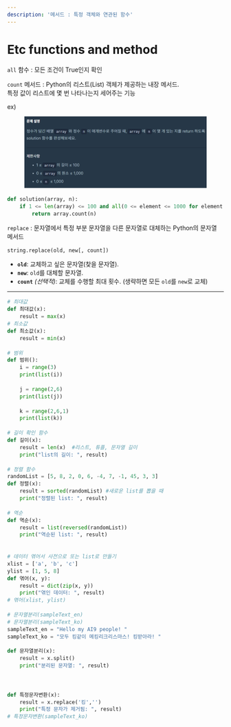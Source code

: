 ```yaml
---
description: '메서드 : 특정 객체와 연관된 함수'
---
```


# Etc functions and method

`all` 함수 : 모든 조건이 True인지 확인

`count` 메서드 : Python의 리스트(List) 객체가 제공하는 내장 메서드. \
특정 값이 리스트에 몇 번 나타나는지 세어주는 기능

ex)&#x20;

<figure><img src="../../../.gitbook/assets/image (3) (1).png" alt=""><figcaption></figcaption></figure>

```python
def solution(array, n):
    if 1 <= len(array) <= 100 and all(0 <= element <= 1000 for element in array) and 0 <= n <= 1000:
        return array.count(n)
```

`replace` : 문자열에서 특정 부분 문자열을 다른 문자열로 대체하는 Python의 문자열 메서드

```python
string.replace(old, new[, count]) 
```

* **`old`**: 교체하고 싶은 문자열(찾을 문자열).
* **`new`**: `old`를 대체할 문자열.
* **`count`** _(선택적)_: 교체를 수행할 최대 횟수. (생략하면 모든 `old`를 `new`로 교체)

***

```python
# 최대값
def 최대값(x):
    result = max(x)
# 최소값    
def 최소값(x):
    result = min(x)
    
# 범위
def 범위():
    i = range(3)
    print(list(i))
    
    j = range(2,6)
    print(list(j))
    
    k = range(2,6,1)
    print(list(k))
    
# 길이 확인 함수
def 길이(x):
    result = len(x)  #리스트, 튜플, 문자열 길이
    print("list의 길이: ", result)
    
# 정렬 함수
randomList = [5, 8, 2, 0, 6, -4, 7, -1, 45, 3, 3]
def 정렬(x):
    result = sorted(randomList) #새로운 list를 뽑을 때
    print("정렬된 list: ", result)

# 역순
def 역순(x):
    result = list(reversed(randomList))
    print("역순된 list: ", result)
    

# 데이터 엮어서 사전으로 또는 list로 만들기
xlist = ['a', 'b', 'c']
ylist = [1, 5, 8]
def 엮어(x, y):
    result = dict(zip(x, y))
    print("엮인 데이터: ", result)
# 엮어(xlist, ylist)

# 문자열분리(sampleText_en)
# 문자열분리(sampleText_ko)
sampleText_en = "Hello my AI9 people! "
sampleText_ko = "모두 킹같이 메킹리크리스마스! 킹받아라! "

def 문자열분리(x):
    result = x.split()
    print("분리된 문자열: ", result)



def 특정문자변환(x):
    result = x.replace('킹','')
    print("특정 문자가 제거됨: ", result)
# 특정문자변환(sampleText_ko)
```















